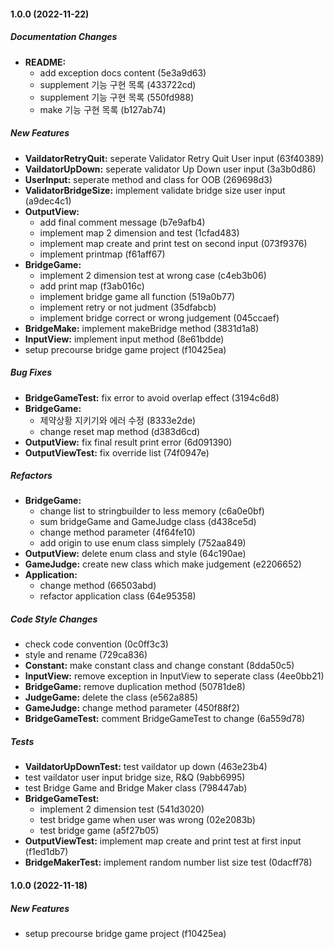 #### 1.0.0 (2022-11-22)

##### Documentation Changes

* **README:**
  *  add exception docs content (5e3a9d63)
  *  supplement 기능 구현 목록 (433722cd)
  *  supplement 기능 구현 목록 (550fd988)
  *  make 기능 구현 목록 (b127ab74)

##### New Features

* **VaildatorRetryQuit:**  seperate Validator Retry Quit User input (63f40389)
* **VaildatorUpDown:**  seperate validator Up Down user input (3a3b0d86)
* **UserInput:**  seperate method and class for OOB (269698d3)
* **ValidatorBridgeSize:**  implement validate bridge size user input (a9dec4c1)
* **OutputView:**
  *  add final comment message (b7e9afb4)
  *  implement map 2 dimension and test (1cfad483)
  *  implement map create and print test on second input (073f9376)
  *  implement printmap (f61aff67)
* **BridgeGame:**
  *  implement 2 dimension test at wrong case (c4eb3b06)
  *  add print map (f3ab016c)
  *  implement bridge game all function (519a0b77)
  *  implement retry or not judment (35dfabcb)
  *  implement bridge correct or wrong judgement (045ccaef)
* **BridgeMake:**  implement makeBridge method (3831d1a8)
* **InputView:**  implement input method (8e61bdde)
*  setup precourse bridge game project (f10425ea)

##### Bug Fixes

* **BridgeGameTest:**  fix error to avoid overlap effect (3194c6d8)
* **BridgeGame:**
  *  제약상황 지키기와 에러 수정 (8333e2de)
  *  change reset map method (d383d6cd)
* **OutputView:**  fix final result print error (6d091390)
* **OutputViewTest:**  fix override list (74f0947e)

##### Refactors

* **BridgeGame:**
  *  change list to stringbuilder to less memory (c6a0e0bf)
  *  sum bridgeGame and GameJudge class (d438ce5d)
  *  change method parameter (4f64fe10)
  *  add origin to use enum class simplely (752aa849)
* **OutputView:**  delete enum class and style (64c190ae)
* **GameJudge:**  create new class which make judgement (e2206652)
* **Application:**
  *  change method (66503abd)
  *  refactor application class (64e95358)

##### Code Style Changes

*  check code convention (0c0ff3c3)
*  style and rename (729ca836)
* **Constant:**  make constant class and change constant (8dda50c5)
* **InputView:**  remove exception in InputView to seperate class (4ee0bb21)
* **BridgeGame:**  remove duplication method (50781de8)
* **JudgeGame:**  delete the class (e562a885)
* **GameJudge:**  change method parameter (450f88f2)
* **BridgeGameTest:**  comment BridgeGameTest to change (6a559d78)

##### Tests

* **VaildatorUpDownTest:**  test vaildator up down (463e23b4)
*  test vaildator user input bridge size, R&Q (9abb6995)
*  test Bridge Game and Bridge Maker class (798447ab)
* **BridgeGameTest:**
  *  implement 2 dimension test (541d3020)
  *  test bridge game when user was wrong (02e2083b)
  *  test bridge game (a5f27b05)
* **OutputViewTest:**  implement map create and print test at first input (f1ed1db7)
* **BridgeMakerTest:**  implement random number list size test (0dacff78)

#### 1.0.0 (2022-11-18)

##### New Features

*  setup precourse bridge game project (f10425ea)

